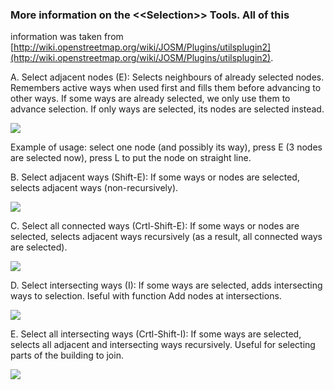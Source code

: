 

### More information on the \<\<Selection\>\> Tools.  All of this
information was taken from
[http://wiki.openstreetmap.org/wiki/JOSM/Plugins/utilsplugin2](http://wiki.openstreetmap.org/wiki/JOSM/Plugins/utilsplugin2).
 

A. Select adjacent nodes (E):  Selects neighbours of already selected
nodes. Remembers active ways when used first and fills them before
advancing to other ways.  If some ways are already selected, we only use
them to advance selection.  If only ways are selected, its nodes are
selected instead.

![]({{site.baseurl}}/images/intermediate/en_edit_in_detail_image52.png)

Example of usage: select one node (and possibly its way), press E (3
nodes are selected now), press L to put the node on straight line.

B. Select adjacent ways (Shift-E):  If some ways or nodes are selected,
selects adjacent ways (non-recursively).

![]({{site.baseurl}}/images/intermediate/en_edit_in_detail_image33.png)

C. Select all connected ways (Crtl-Shift-E): If some ways or nodes are
selected, selects adjacent ways recursively (as a result, all connected
ways are selected).

![]({{site.baseurl}}/images/intermediate/en_edit_in_detail_image51.png)

D. Select intersecting ways (I): If some ways are selected, adds
intersecting ways to selection. Iseful with function Add nodes at
intersections.

![]({{site.baseurl}}/images/intermediate/en_edit_in_detail_image39.png)

E. Select all intersecting ways (Crtl-Shift-I): If some ways are
selected, selects all adjacent and intersecting ways recursively. Useful
for selecting parts of the building to join.

![]({{site.baseurl}}/images/intermediate/en_edit_in_detail_image16.png)

